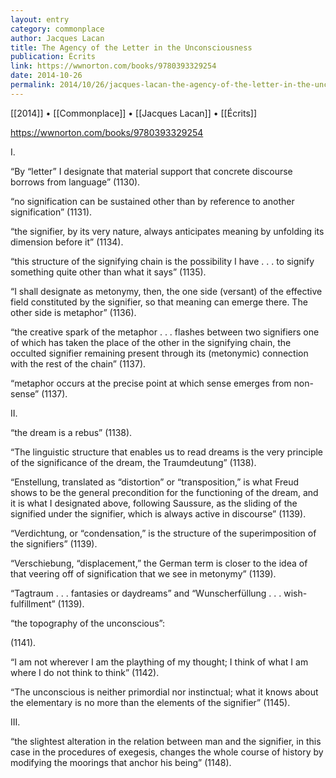 ```yaml
---
layout: entry
category: commonplace
author: Jacques Lacan
title: The Agency of the Letter in the Unconsciousness
publication: Écrits
link: https://wwnorton.com/books/9780393329254
date: 2014-10-26
permalink: 2014/10/26/jacques-lacan-the-agency-of-the-letter-in-the-unconscious
---
```


[[2014]] • [[Commonplace]] • [[Jacques Lacan]] • [[Écrits]]

https://wwnorton.com/books/9780393329254

I.

“By “letter” I designate that material support that concrete discourse borrows from language” (1130). 

“no signification can be sustained other than by reference to another signification” (1131).

“the signifier, by its very nature, always anticipates meaning by unfolding its dimension before it” (1134).

“this structure of the signifying chain is the possibility I have . . . to signify something quite other than what it says” (1135).

“I shall designate as metonymy, then, the one side (versant) of the effective field constituted by the signifier, so that meaning can emerge there. The other side is metaphor” (1136).

“the creative spark of the metaphor . . . flashes between two signifiers one of which has taken the place of the other in the signifying chain, the occulted signifier remaining present through its (metonymic) connection with the rest of the chain” (1137).

“metaphor occurs at the precise point at which sense emerges from non-sense” (1137).


II.

“the dream is a rebus” (1138).

“The linguistic structure that enables us to read dreams is the very principle of the significance of the dream, the Traumdeutung” (1138).

“Enstellung, translated as “distortion” or “transposition,” is what Freud shows to be the general precondition for the functioning of the dream, and it is what I designated above, following Saussure, as the sliding of the signified under the signifier, which is always active in discourse” (1139).

“Verdichtung, or “condensation,” is the structure of the superimposition of the signifiers” (1139).

“Verschiebung, “displacement,” the German term is closer to the idea of that veering off of signification that we see in metonymy” (1139).

“Tagtraum . . . fantasies or daydreams” and “Wunscherfüllung . . . wish-fulfillment” (1139).

“the topography of the unconscious”: 

(1141).

“I am not wherever I am the plaything of my thought; I think of what I am where I do not think to think” (1142).

“The unconscious is neither primordial nor instinctual; what it knows about the elementary is no more than the elements of the signifier” (1145).


III.

“the slightest alteration in the relation between man and the signifier, in this case in the procedures of exegesis, changes the whole course of history by modifying the moorings that anchor his being” (1148).

